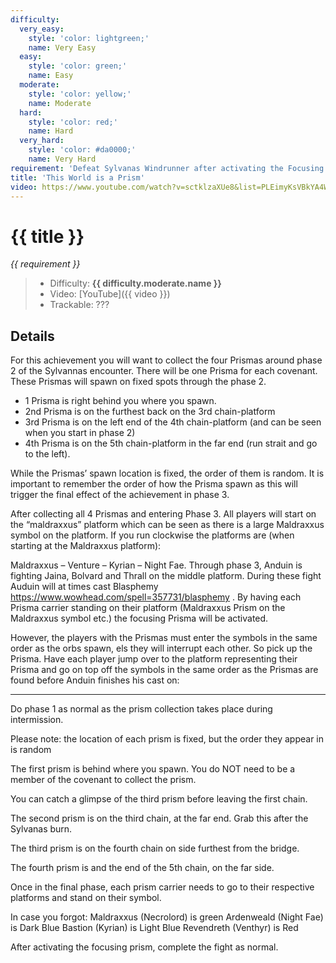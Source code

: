 ```yaml
---
difficulty:
  very_easy:
    style: 'color: lightgreen;'
    name: Very Easy
  easy:
    style: 'color: green;'
    name: Easy
  moderate:
    style: 'color: yellow;'
    name: Moderate
  hard:
    style: 'color: red;'
    name: Hard
  very_hard:
    style: 'color: #da0000;'
    name: Very Hard
requirement: 'Defeat Sylvanas Windrunner after activating the Focusing Prism in the Sanctum of Domination on Normal difficulty or higher.'
title: 'This World is a Prism'
video: https://www.youtube.com/watch?v=sctklzaXUe8&list=PLEimyKsVBkYA4WRM-CHJAJhU72UJwMJ3P&index=10
---
```


# {{ title }}

_{{ requirement }}_

> - Difficulty: **<span style="{{ difficulty.moderate.style }}">{{ difficulty.moderate.name }}</span>**
> - Video: [YouTube]({{ video }})
> - Trackable: ???

## Details

For this achievement you will want to collect the four Prismas around phase 2 of the Sylvannas encounter. There will be one Prisma for each covenant. These Prismas will spawn on fixed spots through the phase 2.

- 1 Prisma is right behind you where you spawn.
- 2nd Prisma is on the furthest back on the 3rd chain-platform
- 3rd Prisma is on the left end of the 4th chain-platform (and can be seen when you start in phase 2)
- 4th Prisma is on the 5th chain-platform in the far end (run strait and go to the left).

While the Prismas’ spawn location is fixed, the order of them is random. It is important to remember the order of how the Prisma spawn as this will trigger the final effect of the achievement in phase 3.

After collecting all 4 Prismas and entering Phase 3. All players will start on the “maldraxxus” platform which can be seen as there is a large Maldraxxus symbol on the platform. If you run clockwise the platforms are (when starting at the Maldraxxus platform):

Maldraxxus – Venture – Kyrian – Night Fae.
Through phase 3, Anduin is fighting Jaina, Bolvard and Thrall on the middle platform. During these fight Auduin will at times cast Blasphemy
https://www.wowhead.com/spell=357731/blasphemy
. By having each Prisma carrier standing on their platform (Maldraxxus Prism on the Maldraxxus symbol etc.) the focusing Prisma will be activated.

However, the players with the Prismas must enter the symbols in the same order as the orbs spawn, els they will interrupt each other.
So pick up the Prisma. Have each player jump over to the platform representing their Prisma and go on top off the symbols in the same order as the Prismas are found before Anduin finishes his cast on:

---

Do phase 1 as normal as the prism collection takes place during intermission.

Please note: the location of each prism is fixed, but the order they appear in is random

The first prism is behind where you spawn. You do NOT need to be a member of the covenant to collect the prism.

You can catch a glimpse of the third prism before leaving the first chain.

The second prism is on the third chain, at the far end. Grab this after the Sylvanas burn.

The third prism is on the fourth chain on side furthest from the bridge.

The fourth prism is and the end of the 5th chain, on the far side.

Once in the final phase, each prism carrier needs to go to their respective platforms and stand on their symbol.

In case you forgot:
Maldraxxus (Necrolord) is green
Ardenweald (Night Fae) is Dark Blue
Bastion (Kyrian) is Light Blue
Revendreth (Venthyr) is Red

After activating the focusing prism, complete the fight as normal.
